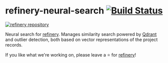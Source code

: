 # refinery-neural-search [![Build Status](https://drone.dev.onetask.ai/api/badges/code-kern-ai/refinery-neural-search/status.svg?ref=refs/heads/dev)](https://drone.dev.onetask.ai/code-kern-ai/refinery-neural-search)
[![refinery repository](https://uploads-ssl.webflow.com/61e47fafb12bd56b40022a49/62c2f30f935f4d37dc864eeb_Kern%20refinery.png)](https://github.com/code-kern-ai/refinery)

Neural search for [refinery](https://github.com/code-kern-ai/refinery). Manages similarity search powered by [Qdrant](https://github.com/qdrant/qdrant) and outlier detection, both based on vector representations of the project records.


If you like what we're working on, please leave a ⭐ for [refinery](https://github.com/code-kern-ai/refinery)!
